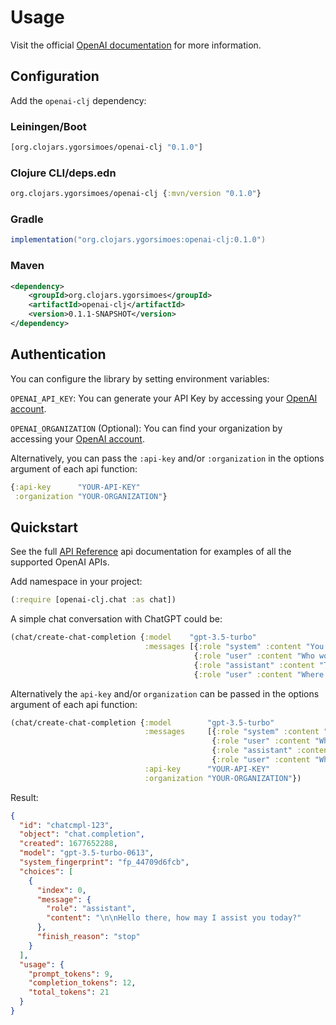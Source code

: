 # Usage

Visit the official [OpenAI documentation](https://platform.openai.com/docs) for more information.

## Configuration

Add the `openai-clj` dependency:

### Leiningen/Boot

```clojure
[org.clojars.ygorsimoes/openai-clj "0.1.0"]
```

### Clojure CLI/deps.edn

```clojure
org.clojars.ygorsimoes/openai-clj {:mvn/version "0.1.0"}
```

### Gradle

```groovy
implementation("org.clojars.ygorsimoes:openai-clj:0.1.0")
```

### Maven

```xml
<dependency>
    <groupId>org.clojars.ygorsimoes</groupId>
    <artifactId>openai-clj</artifactId>
    <version>0.1.1-SNAPSHOT</version>
</dependency>
```

## Authentication

You can configure the library by setting environment variables:

`OPENAI_API_KEY`: You can generate your API Key by accessing
your [OpenAI account](https://platform.openai.com/api-keys).

`OPENAI_ORGANIZATION` (Optional): You can find your organization by accessing
your [OpenAI account](https://platform.openai.com/account/organization).

Alternatively, you can pass the `:api-key` and/or `:organization` in the options argument of each api function:

```clojure
{:api-key      "YOUR-API-KEY"
 :organization "YOUR-ORGANIZATION"}
```

## Quickstart

See the full [API Reference](https://cljdoc.org/d/org.clojars.ygorsimoes/openai-clj/0.1.1-SNAPSHOT/api/openai-clj) api
documentation for examples of all the supported OpenAI APIs.

Add namespace in your project:

```clojure
(:require [openai-clj.chat :as chat])
```

A simple chat conversation with ChatGPT could be:

```clojure
(chat/create-chat-completion {:model    "gpt-3.5-turbo"
                              :messages [{:role "system" :content "You are a helpful assistant."}
                                         {:role "user" :content "Who won the world series in 2020?"}
                                         {:role "assistant" :content "The Los Angeles Dodgers won the World Series in 2020."}
                                         {:role "user" :content "Where was it played?"}]})
```

Alternatively the `api-key` and/or `organization` can be passed in the options argument of each api function:

```clojure
(chat/create-chat-completion {:model        "gpt-3.5-turbo"
                              :messages     [{:role "system" :content "You are a helpful assistant."}
                                             {:role "user" :content "Who won the world series in 2020?"}
                                             {:role "assistant" :content "The Los Angeles Dodgers won the World Series in 2020."}
                                             {:role "user" :content "Where was it played?"}]
                              :api-key      "YOUR-API-KEY"
                              :organization "YOUR-ORGANIZATION"})
```

Result:

```json
{
  "id": "chatcmpl-123",
  "object": "chat.completion",
  "created": 1677652288,
  "model": "gpt-3.5-turbo-0613",
  "system_fingerprint": "fp_44709d6fcb",
  "choices": [
    {
      "index": 0,
      "message": {
        "role": "assistant",
        "content": "\n\nHello there, how may I assist you today?"
      },
      "finish_reason": "stop"
    }
  ],
  "usage": {
    "prompt_tokens": 9,
    "completion_tokens": 12,
    "total_tokens": 21
  }
}
```